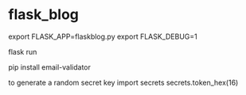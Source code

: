 # flask_blog

export FLASK_APP=flaskblog.py
export FLASK_DEBUG=1

flask run

pip install email-validator

to generate a random secret key
import secrets
secrets.token_hex(16)

